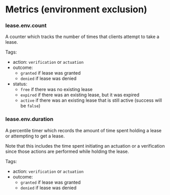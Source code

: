 # Metrics (environment exclusion)

### lease.env.count

A counter which tracks the number of times that clients attempt to take a lease.

Tags:

* action: `verification` or `actuation`
* outcome:
  - `granted` if lease was granted
  - `denied` if lease was denied
* status:
  - `free` if there was no existing lease
  - `expired` if there was an existing lease, but it was expired
  - `active` if there was an existing lease that is still active (success will be `false`)

### lease.env.duration

A percentile timer which records the amount of time spent holding a lease or attempting to get a lease.

Note that this includes the time spent initiating an actuation or a verification since those actions are performed while holding the lease.

Tags:
* action: `verification` or `actuation`
* outcome:
  - `granted` if lease was granted
  - `denied` if lease was denied

